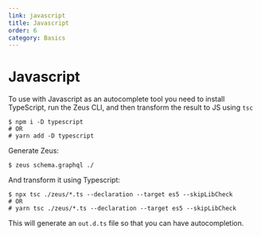 ```yaml
---
link: javascript
title: Javascript
order: 6
category: Basics
---
```


# Javascript

To use with Javascript as an autocomplete tool you need to install TypeScript, run the Zeus CLI, and then transform the result to JS using `tsc`

```
$ npm i -D typescript
# OR
# yarn add -D typescript
```

Generate Zeus:

```
$ zeus schema.graphql ./
```

And transform it using Typescript:

```
$ npx tsc ./zeus/*.ts --declaration --target es5 --skipLibCheck
# OR
# yarn tsc ./zeus/*.ts --declaration --target es5 --skipLibCheck
```

This will generate an `out.d.ts` file so that you can have autocompletion.

